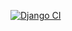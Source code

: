 [![Django CI](https://github.com/dmitryhusev/user_core/actions/workflows/django.yml/badge.svg?branch=master&event=workflow_run)](https://github.com/dmitryhusev/user_core/actions/workflows/django.yml)